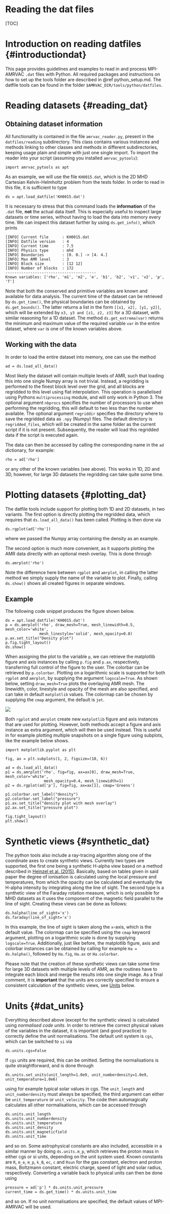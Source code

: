# Reading the dat files

[TOC]

# Introduction on reading datfiles {#introductiondat}

This page provides guidelines and examples to read in and process MPI-AMRVAC `.dat` files with Python.
All required packages and instructions on how to set up the tools folder are described in @ref python_setup.md.
The datfile tools can be found in the folder `$AMRVAC_DIR/tools/python/datfiles`.

# Reading datasets {#reading_dat}

## Obtaining dataset information
All functionality is contained in the file `amrvac_reader.py`, present in the `datfiles/reading` subdirectory.
This class contains various instances and methods linking to other classes and methods in different subdirectories,
keeping usage plain and simple with just one single import.
To import the reader into your script (assuming you installed `amrvac_pytools`):

    import amrvac_pytools as apt

As an example, we will use the file `KH0015.dat`, which is the 2D MHD Cartesian Kelvin-Helmholtz problem from the tests folder.
In order to read in this file, it is sufficient to type

    ds = apt.load_datfile('KH0015.dat')

It is necessary to stress that this command loads the **information** of the `.dat` file, **not** the actual data itself.
This is especially useful to inspect large datasets or time series, without having to load the data into memory every time.
We can inspect this dataset further by using `ds.get_info()`, which prints

    [INFO] Current file      : KH0015.dat
    [INFO] Datfile version   : 4
    [INFO] Current time      : 7.5
    [INFO] Physics type      : mhd
    [INFO] Boundaries        : [0. 0.] -> [4. 4.]
    [INFO] Max AMR level     : 3
    [INFO] Block size        : [12 12]
    [INFO] Number of blocks  : 172
    ----------------------------------------
    Known variables: ['rho', 'm1', 'm2', 'e', 'b1', 'b2', 'v1', 'v2', 'p', 'T']

Note that both the conserved and primitive variables are known and available for data analysis.
The current time of the dataset can be retrieved by `ds.get_time()`, the physical boundaries can be obtained by `ds.get_bounds()`.
The latter returns a list in the form `[[x1, x2], [y1, y2]]`, which will be extended by `x3, y3 and [z1, z2, z3]` for a 3D dataset, with similar reasoning for a 1D dataset.
The method `ds.get_extrema(var)` returns the minimum and maximum value of the required variable `var` in the entire dataset, where `var` is one of the known variables above.

## Working with the data
In order to load the entire dataset into memory, one can use the method

    ad = ds.load_all_data()

Most likely the dataset will contain multiple levels of AMR, such that loading this into one single Numpy array is not trivial. Instead, a regridding is performed to the
finest block level over the grid, and all blocks are regridded to this level using flat interpolation. This operation is parallelised using Pythons `multiprocessing` module,
and will only work in Python 3. The optional argument `nbprocs` specifies the number of processors to use when performing the regridding,
this will default to two less than the number available. The optional argument `regriddir` specifies the directory where to save the regridded data as `.npy` (Numpy) files.
The default directory is `regridded_files`, which will be created in the same folder as the current script if it is not present.
Subsequently, the reader will load this regridded data if the script is executed again.

The data can then be accessed by calling the corresponding name in the `ad` dictionary, for example:

    rho = ad['rho']

or any other of the known variables (see above). This works in 1D, 2D and 3D, however, for large 3D datasets the regridding can take quite some time.

# Plotting datasets {#plotting_dat}
The datfile tools include support for plotting both 1D and 2D datasets, in two variants. The first option is directly plotting the regridded data,
which requires that `ds.load_all_data()` has been called. Plotting is then done via

    ds.rgplot(ad['rho'])

where we passed the Numpy array containing the density as an example.

The second option is much more convenient, as it supports plotting the AMR data directly with an optional mesh overlay. This is done through

    ds.amrplot('rho')

Note the difference here between `rgplot` and `amrplot`, in calling the latter method we simply supply the name of the variable to plot.
Finally, calling `ds.show()` shows all created figures in separate windows.

## Example
The following code snippet produces the figure shown below.

    ds = apt.load_datfile('KH0015.dat')
    p = ds.amrplot('rho', draw_mesh=True, mesh_linewidth=0.5, mesh_color='white',
                   mesh_linestyle='solid', mesh_opacity=0.8)
    p.ax.set_title("Density plot")
    p.fig.tight_layout()
    ds.show()

When assigning the plot to the variable `p`, we can retrieve the matplotlib figure and axis instances by calling `p.fig` and `p.ax`, respectively,
transferring full control of the figure to the user. The colorbar can be retrieved by `p.colorbar`.
Plotting on a logarithmic scale is supported for both `rgplot` and `amrplot`, by supplying the argument `logscale=True`.
As shown below, setting `draw_mesh=True` plots the overlaying AMR mesh. The linewidth, color, linestyle and opacity of the mesh are also specified, and can take in
default `matplotlib` values. The colormap can be chosen by supplying the `cmap` argument, the default is `jet`.

![](figmovdir/example_py_datreader.png)

Both `rgplot` and `amrplot` create new `matplotlib` figure and axis instances that are used for plotting. However, both methods accept a figure and axis instance as extra argument,
which will then be used instead. This is useful in for example plotting multiple snapshots on a single figure using subplots, like the example below shows.

    import matplotlib.pyplot as plt
    
    fig, ax = plt.subplots(1, 2, figsize=(10, 6))

    ad = ds.load_all_data()
    p1 = ds.amrplot('rho', fig=fig, ax=ax[0], draw_mesh=True, mesh_color='white', 
                     mesh_opacity=0.4, mesh_linewidth=1)
    p2 = ds.rgplot(ad['p'], fig=fig, ax=ax[1], cmap='Greens')

    p1.colorbar.set_label("density")
    p2.colorbar.set_label("pressure")
    p1.ax.set_title("density plot with mesh overlay")
    p2.ax.set_title("pressure plot")

    fig.tight_layout()
    plt.show()

# Synthetic views {#synthetic_dat}
The python tools also include a ray-tracing algorithm along one of the coordinate axes to create synthetic views. Currently two types are supported, the
first one being a synthetic H-alpha view based on a method described in [Heinzel et al. (2015)](https://www.aanda.org/articles/aa/pdf/2015/07/aa25716-15.pdf "Paper" ).
Basically, based on tables given in said paper the degree of ionisation is calculated using the local pressure and temperatures, from which the opacity can be calculated
and eventually the H-alpha intensity by integrating along the line of sight. The second type is a synthetic view of the Faraday rotation measure, which is only possible for MHD
datasets as it uses the component of the magnetic field parallel to the line of sight. Creating these views can be done as follows:

    ds.halpha(line_of_sight='x')
    ds.faraday(line_of_sight='x')

In this example, the line of sight is taken along the `x`-axis, which is the default value. The colormap can be specified using the `cmap` keyword argument, plotting on a
logarithmic scale is done by supplying `logscale=True`. Additionally, just like before, the matplotlib figure, axis and colorbar instances can be obtained by calling for
example `Ha = ds.halpha()`, followed by `Ha.fig`, `Ha.ax` or `Ha.colorbar`.

Please note that the creation of these synthetic views can take some time for large 3D datasets with multiple levels of AMR, as the routines have to integrate each block and merge
the results into one single image.
As a final comment, it is **important** that the units are correctly specified to ensure a consistent calculation of the synthetic views, see [Units](#dat_units) below.

# Units {#dat_units}
Everything described above (except for the synthetic views) is calculated using _normalised code units_. In order to retrieve the correct physical values of the variables
in the dataset, it is important (and good practice) to correctly define the unit normalisations.
The default unit system is `cgs`, which can be switched to `si` via  

    ds.units.cgs=False

If `cgs` units are required, this can be omitted. Setting the normalisations is quite straightforward, and is done through

    ds.units.set_units(unit_length=1.0e9, unit_numberdensity=1.0e9, unit_temperature=1.0e6)

using for example typical solar values in cgs. The `unit_length` and `unit_numberdensity` must always be specified, the third argument can either be `unit_temperature` or
`unit_velocity`. The code then automagically calculates all other normalisations, which can be accessed through

    ds.units.unit_length
    ds.units.unit_numberdensity
    ds.units.unit_temperature
    ds.units.unit_density
    ds.units.unit_magneticfield
    ds.units.unit_time

and so on. Some astrophysical constants are also included, accessible in a similar manner by doing `ds.units.m_p`, which retrieves the proton mass in either cgs or si units,
depending on the unit system used. Known constants are `R`, `m_e`, `m_p`, `k_B`, `ec`, `c` and `Rsun` for the gas constant, electron and proton mass, Boltzmann constant, electric
charge, speed of light and solar radius, respectively.
Converting a variable back to physical units can then be done using

    pressure = ad['p'] * ds.units.unit_pressure
    current_time = ds.get_time() * ds.units.unit_time

and so on. If no unit normalisations are specified, the default values of MPI-AMRVAC will be used.
